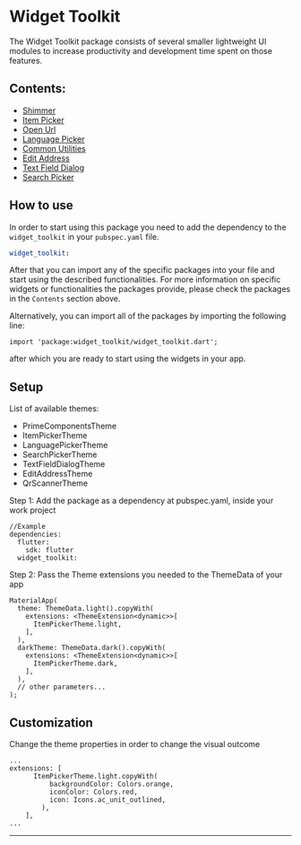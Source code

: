 # Widget Toolkit

The Widget Toolkit package consists of several smaller lightweight UI modules to increase productivity and development time spent on those features.

## Contents:

- [Shimmer][shimmer_pkg]
- [Item Picker][item_picker_pkg]
- [Open Url][open_url_pkg]
- [Language Picker][language_picker_pkg]
- [Common Utilities][common_utilities_pkg]
- [Edit Address][edit_address]
- [Text Field Dialog][text_field_dialog]
- [Search Picker][search_picker]

## How to use

In order to start using this package you need to add the dependency to the `widget_toolkit` in
your `pubspec.yaml` file.

```yaml
widget_toolkit:
```

After that you can import any of the specific packages into your file and start using the described functionalities. For more information on specific widgets or functionalities the packages provide, please check the packages in the `Contents` section above.

Alternatively, you can import all of the packages by importing the following line:

`import 'package:widget_toolkit/widget_toolkit.dart';`

after which you are ready to start using the widgets in your app.


## Setup

List of available themes:
- PrimeComponentsTheme
- ItemPickerTheme
- LanguagePickerTheme
- SearchPickerTheme
- TextFieldDialogTheme
- EditAddressTheme
- QrScannerTheme

Step 1: Add the package as a dependency at pubspec.yaml, inside your work project

```
//Example
dependencies:
  flutter:
    sdk: flutter
  widget_toolkit:

```

Step 2: Pass the Theme extensions you needed to the ThemeData of your app

```
MaterialApp(
  theme: ThemeData.light().copyWith(
    extensions: <ThemeExtension<dynamic>>[
      ItemPickerTheme.light,
    ],
  ),
  darkTheme: ThemeData.dark().copyWith(
    extensions: <ThemeExtension<dynamic>>[
      ItemPickerTheme.dark,
    ],
  ),
  // other parameters...
);
```

## Customization

Change the theme properties in order to change the visual outcome

```
...
extensions: [
      ItemPickerTheme.light.copyWith(
          backgroundColor: Colors.orange,
          iconColor: Colors.red,
          icon: Icons.ac_unit_outlined,
        ),
    ],
...
```

---

[shimmer_pkg]: https://github.com/Prime-Holding/widget_toolkit/tree/master/lib/src/shimmer
[item_picker_pkg]: https://github.com/Prime-Holding/widget_toolkit/tree/master/lib/src/lib_item_picker
[open_url_pkg]: https://github.com/Prime-Holding/widget_toolkit/tree/master/lib/src/open_url
[item_picker_pkg]: https://github.com/Prime-Holding/widget_toolkit/tree/master/lib/src/src/lib_item_picker
[language_picker_pkg]: https://github.com/Prime-Holding/widget_toolkit/tree/master/lib/src/lib_language_picker
[common_utilities_pkg]: https://github.com/Prime-Holding/widget_toolkit/tree/master/lib/src/common
[edit_address]: https://github.com/Prime-Holding/widget_toolkit/tree/master/lib/src/lib_edit_address
[text_field_dialog]: https://github.com/Prime-Holding/widget_toolkit/tree/master/lib/src/lib_text_field_dialog
[search_picker]: https://github.com/Prime-Holding/widget_toolkit/tree/master/lib/src/lib_search_picker
